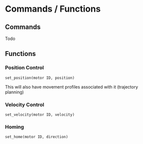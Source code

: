 # Commands / Functions

## Commands
Todo

## Functions

### Position Control
`set_position(motor ID, position)`

This will also have movement profiles associated with it (trajectory planning)

### Velocity Control
`set_velocity(motor ID, velocity)`

### Homing
`set_home(motor ID, direction)`